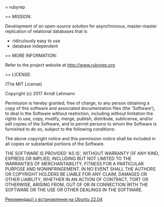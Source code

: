 = rubyrep

== MISSION:

Development of an open-source solution for asynchronous, master-master replication of relational databases that is
* ridiculously easy to use
* database independent


== MORE INFORMATION:

Refer to the project website at http://www.rubyrep.org

== LICENSE:

(The MIT License)

Copyright (c) 2017 Arndt Lehmann

Permission is hereby granted, free of charge, to any person obtaining
a copy of this software and associated documentation files (the
'Software'), to deal in the Software without restriction, including
without limitation the rights to use, copy, modify, merge, publish,
distribute, sublicense, and/or sell copies of the Software, and to
permit persons to whom the Software is furnished to do so, subject to
the following conditions:

The above copyright notice and this permission notice shall be
included in all copies or substantial portions of the Software.

THE SOFTWARE IS PROVIDED 'AS IS', WITHOUT WARRANTY OF ANY KIND,
EXPRESS OR IMPLIED, INCLUDING BUT NOT LIMITED TO THE WARRANTIES OF
MERCHANTABILITY, FITNESS FOR A PARTICULAR PURPOSE AND NONINFRINGEMENT.
IN NO EVENT SHALL THE AUTHORS OR COPYRIGHT HOLDERS BE LIABLE FOR ANY
CLAIM, DAMAGES OR OTHER LIABILITY, WHETHER IN AN ACTION OF CONTRACT,
TORT OR OTHERWISE, ARISING FROM, OUT OF OR IN CONNECTION WITH THE
SOFTWARE OR THE USE OR OTHER DEALINGS IN THE SOFTWARE.



[Рекомендації з встановлення на Ubuntu 22.04 ](jruby_install_ubuntu.md)

